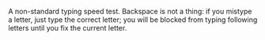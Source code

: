 A non-standard typing speed test. Backspace is not a thing: if you mistype a letter, just type the correct letter; you will be blocked from typing following letters until you fix the current letter.
